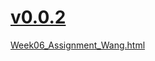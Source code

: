 # [v0.0.2](https://github.com/littleflute/Web-1/edit/master/README.md)

[Week06_Assignment_Wang.html](Week06_Assignment_Wang.html)
